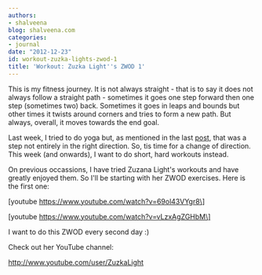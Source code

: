 ```yaml
---
authors:
- shalveena
blog: shalveena.com
categories:
- journal
date: "2012-12-23"
id: workout-zuzka-lights-zwod-1
title: 'Workout: Zuzka Light''s ZWOD 1'
---
```


This is my fitness journey. It is not always straight - that is to say it does not always follow a straight path - sometimes it goes one step forward then one step (sometimes two) back. Sometimes it goes in leaps and bounds but other times it twists around corners and tries to form a new path. But always, overall, it moves towards the end goal.  
  
Last week, I tried to do yoga but, as mentioned in the last [post](http://www.shalveena.com/2012/12/reflections-and-resolutions.html), that was a step not entirely in the right direction. So, tis time for a change of direction. This week (and onwards), I want to do short, hard workouts instead.  
  
On previous occassions, I have tried Zuzana Light's workouts and have greatly enjoyed them. So I'll be starting with her ZWOD exercises. Here is the first one:  
  
\[youtube https://www.youtube.com/watch?v=69ol43VYgr8\]  
  
\[youtube https://www.youtube.com/watch?v=vLzxAgZGHbM\]  
  
I want to do this ZWOD every second day :)  
  
Check out her YouTube channel:  
  
http://www.youtube.com/user/ZuzkaLight

